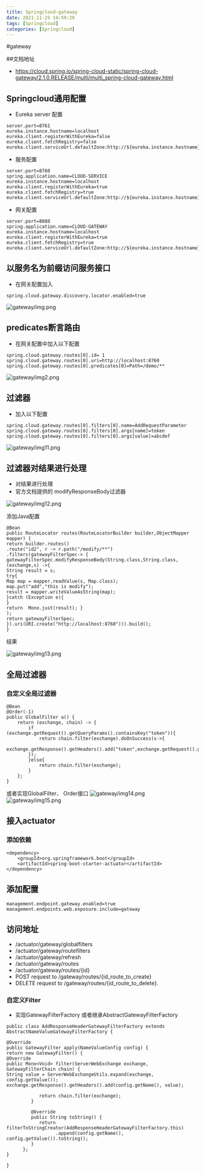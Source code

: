 ```yaml
---
title: Springcloud-gateway
date: 2021-11-25 14:59:29
tags: [Springcloud]
categories: [Springcloud]
---
```

#gateway

##文档地址
- https://cloud.spring.io/spring-cloud-static/spring-cloud-gateway/2.1.0.RELEASE/multi/multi_spring-cloud-gateway.html

## Springcloud通用配置

- Eureka server 配置
```
server.port=8761
eureka.instance.hostname=localhost
eureka.client.registerWithEureka=false
eureka.client.fetchRegistry=false
eureka.client.serviceUrl.defaultZone:http://${eureka.instance.hostname}:${server.port}/eureka/
```

- 服务配置
```
server.port=8760
spring.application.name=CLOUD-SERVICE
eureka.instance.hostname=localhost
eureka.client.registerWithEureka=true
eureka.client.fetchRegistry=true
eureka.client.serviceUrl.defaultZone:http://${eureka.instance.hostname}:8761/eureka/
```

- 网关配置

```
server.port=8088
spring.application.name=CLOUD-GATEWAY
eureka.instance.hostname=localhost
eureka.client.registerWithEureka=true
eureka.client.fetchRegistry=true
eureka.client.serviceUrl.defaultZone:http://${eureka.instance.hostname}:8761/eureka/
```

## 以服务名为前缀访问服务接口
- 在网关配置加入
```
spring.cloud.gateway.discovery.locator.enabled=true
```
![gateway/img.png](gateway/img.png)

## predicates断言路由
- 在网关配置中加入以下配置
```
spring.cloud.gateway.routes[0].id= 1
spring.cloud.gateway.routes[0].uri=http://localhost:8760
spring.cloud.gateway.routes[0].predicates[0]=Path=/demo/**
```
![gateway/img2.png](gateway/img2.png)

## 过滤器
- 加入以下配置

```
spring.cloud.gateway.routes[0].filters[0].name=AddRequestParameter
spring.cloud.gateway.routes[0].filters[0].args[name]=token
spring.cloud.gateway.routes[0].filters[0].args[value]=abcdef
```
![gateway/img11.png](gateway/img11.png)

## 过滤器对结果进行处理
- 对结果进行处理
- 官方文档提供的 modifyResponseBody过滤器

![gateway/img12.png](gateway/img12.png)

添加Java配置
```
@Bean
public RouteLocator routes(RouteLocatorBuilder builder,ObjectMapper mapper) {
return builder.routes()
.route("id2", r -> r.path("/modify/**")
.filters(gatewayFilterSpec-> {
gatewayFilterSpec.modifyResponseBody(String.class,String.class,(exchange,s) ->{
String result = s;
try{
Map map = mapper.readValue(s, Map.class);
map.put("add","this is modify");
result = mapper.writeValueAsString(map);
}catch (Exception e){
}
return  Mono.just(result); }
);
return gatewayFilterSpec;
}).uri(URI.create("http://localhost:8760"))).build();
}
```
结果

![gateway/img13.png](gateway/img13.png)


## 全局过滤器
### 自定义全局过滤器
```
@Bean
@Order(-1)
public GlobalFilter a() {
    return (exchange, chain) -> {
        if (exchange.getRequest().getQueryParams().containsKey("token")){
            return chain.filter(exchange).doOnSuccess(s->{
            exchange.getResponse().getHeaders().add("token",exchange.getRequest().getQueryParams().get("token").get(0));
        });
        }else{
            return chain.filter(exchange);
        }
    };
}
```
或者实现GlobalFilter、 Order接口
![gateway/img14.png](gateway/img14.png)
![gateway/img15.png](gateway/img15.png)
## 接入actuator
### 添加依赖
```
<dependency>
    <groupId>org.springframework.boot</groupId>
    <artifactId>spring-boot-starter-actuator</artifactId>
</dependency>
```
## 添加配置
```
management.endpoint.gateway.enabled=true
management.endpoints.web.exposure.include=gateway
```
## 访问地址
- /actuator/gateway/globalfilters
- /actuator/gateway/routefilters
- /actuator/gateway/refresh
- /actuator/gateway/routes
- /actuator/gateway/routes/{id}
- POST request to /gateway/routes/{id_route_to_create}
- DELETE request to /gateway/routes/{id_route_to_delete}.

### 自定义Filter
- 实现GatewayFilterFactory 或者继承AbstractGatewayFilterFactory
```
public class AddResponseHeaderGatewayFilterFactory extends AbstractNameValueGatewayFilterFactory {

@Override
public GatewayFilter apply(NameValueConfig config) {
return new GatewayFilter() {
@Override
public Mono<Void> filter(ServerWebExchange exchange, GatewayFilterChain chain) {
String value = ServerWebExchangeUtils.expand(exchange, config.getValue());
exchange.getResponse().getHeaders().add(config.getName(), value);

            return chain.filter(exchange);
         }

         @Override
         public String toString() {
            return filterToStringCreator(AddResponseHeaderGatewayFilterFactory.this)
                  .append(config.getName(), config.getValue()).toString();
         }
      };
}

}
```
